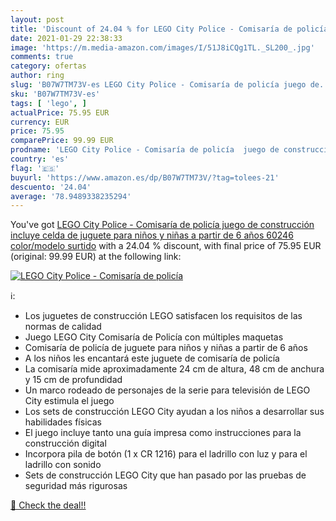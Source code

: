 ```yaml
---
layout: post
title: 'Discount of 24.04 % for LEGO City Police - Comisaría de policía '
date: 2021-01-29 22:38:33
image: 'https://m.media-amazon.com/images/I/51J8iCQg1TL._SL200_.jpg'
comments: true
category: ofertas
author: ring
slug: 'B07W7TM73V-es LEGO City Police - Comisaría de policía juego de...'
sku: 'B07W7TM73V-es'
tags: [ 'lego', ]
actualPrice: 75.95 EUR
currency: EUR
price: 75.95
comparePrice: 99.99 EUR
prodname: 'LEGO City Police - Comisaría de policía  juego de construcción  incluye celda de juguete  para niños y niñas a partir de 6 años  60246    color/modelo surtido'
country: 'es'
flag: '🇪🇸'
buyurl: 'https://www.amazon.es/dp/B07W7TM73V/?tag=tolees-21'
descuento: '24.04'
average: '78.9489338235294'
---
```


You've got [LEGO City Police - Comisaría de policía  juego de construcción  incluye celda de juguete  para niños y niñas a partir de 6 años  60246    color/modelo surtido](https://www.amazon.es/dp/B07W7TM73V/?tag=tolees-21) with a  24.04 % discount, with final price of 75.95 EUR (original: 99.99 EUR) at the following link:

[![LEGO City Police - Comisaría de policía ](https://m.media-amazon.com/images/I/51J8iCQg1TL._SL200_.jpg)](https://www.amazon.es/dp/B07W7TM73V/?tag=tolees-21)

ℹ️:

- Los juguetes de construcción LEGO satisfacen los requisitos de las normas de calidad
- Juego LEGO City Comisaría de Policía con múltiples maquetas
- Comisaría de policía de juguete para niños y niñas a partir de 6 años
- A los niños les encantará este juguete de comisaría de policía
- La comisaría mide aproximadamente 24 cm de altura, 48 cm de anchura y 15 cm de profundidad
- Un marco rodeado de personajes de la serie para televisión de LEGO City estimula el juego
- Los sets de construcción LEGO City ayudan a los niños a desarrollar sus habilidades físicas
- El juego incluye tanto una guía impresa como instrucciones para la construcción digital
- Incorpora pila de botón (1 x CR 1216) para el ladrillo con luz y para el ladrillo con sonido
- Sets de construcción LEGO City que han pasado por las pruebas de seguridad más rigurosas

[🛒 Check the deal!!](https://www.amazon.es/dp/B07W7TM73V/?tag=tolees-21)
